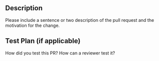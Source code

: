 ## Description

Please include a sentence or two description of the pull request and the motivation for the change.

## Test Plan (if applicable)

How did you test this PR? How can a reviewer test it?
